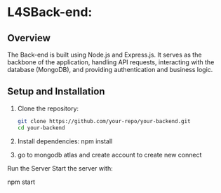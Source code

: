 # L4SBack-end:

## Overview
The Back-end is built using Node.js and Express.js. It serves as the backbone of the application, handling API requests, interacting with the database (MongoDB), and providing authentication and business logic.

## Setup and Installation

1. Clone the repository:
   ```bash
   git clone https://github.com/your-repo/your-backend.git
   cd your-backend

2. Install dependencies:
 npm install

3. go to mongodb atlas 
and create account to create new connect



Run the Server
Start the server with:

npm start
